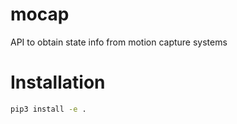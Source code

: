 # mocap
API to obtain state info from motion capture systems

# Installation
```bash 
pip3 install -e .
```
